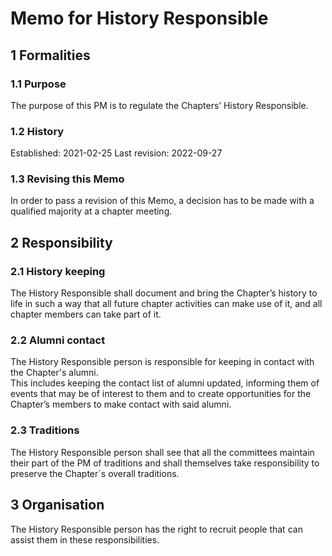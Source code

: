 # Memo for History Responsible

## 1 Formalities

### 1.1 Purpose

The purpose of this PM is to regulate the Chapters’ History Responsible.

### 1.2 History

Established: 2021-02-25
Last revision: 2022-09-27

### 1.3 Revising this Memo

In order to pass a revision of this Memo, a decision has to be made with a qualified majority at a chapter meeting.

## 2 Responsibility

### 2.1 History keeping

The History Responsible shall document and bring the Chapter’s history to life in such a way that all future chapter activities can make use of it, and all chapter members can take part of it.

### 2.2 Alumni contact

The History Responsible person is responsible for keeping in contact with the Chapter's alumni.  
This includes keeping the contact list of alumni updated, informing them of events that may be of interest to them and to create opportunities for the Chapter’s members to make contact with said alumni.

### 2.3 Traditions

The History Responsible person shall see that all the committees maintain their part of the PM of traditions and shall themselves take responsibility to preserve the Chapter´s overall traditions.

## 3 Organisation

The History Responsible person has the right to recruit people that can assist them in these responsibilities.

